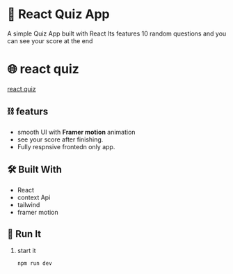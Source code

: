 # 🧠 React Quiz App 
A simple Quiz App built with React
Its features 10 random questions and you can see your score at the end


# 🌐 react quiz 
[react quiz](https://web-app-react-quiz.netlify.app/)

## ⛓ featurs
- smooth UI with **Framer motion** animation
- see your score after finishing.
- Fully respnsive frontedn only app.

## 🛠️ Built With
- React
- context Api
- tailwind
- framer motion

## 🚀 Run It
1. start it

   `npm run dev`
